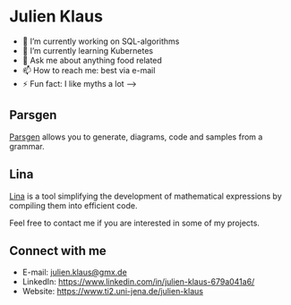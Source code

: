 # Julien Klaus

- 🔭 I’m currently working on SQL-algorithms 
- 🌱 I’m currently learning Kubernetes
- 💬 Ask me about anything food related
- 📫 How to reach me: best via e-mail
- ⚡ Fun fact: I like myths a lot
-->

## Parsgen
[Parsgen](Parsgen.ti2.uni-jena.de) allows you to generate, diagrams, code and samples from a grammar.

## Lina
[Lina](lina.ti2.uni-jena.de) is a tool simplifying the development of mathematical expressions by compiling them into efficient code.

Feel free to contact me if you are interested in some of my projects.

## Connect with me
* E-mail: julien.klaus@gmx.de
* LinkedIn: https://www.linkedin.com/in/julien-klaus-679a041a6/
* Website: https://www.ti2.uni-jena.de/julien-klaus



